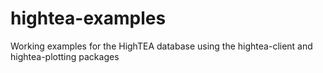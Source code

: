 # hightea-examples
Working examples for the HighTEA database using the hightea-client and hightea-plotting packages
